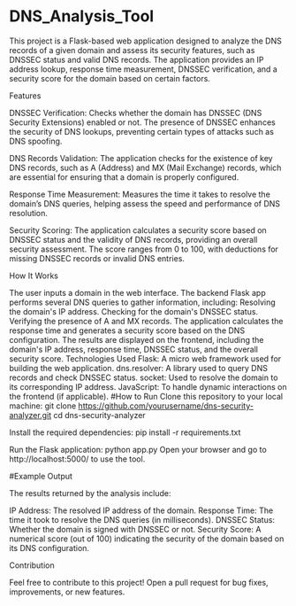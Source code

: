 # DNS_Analysis_Tool
This project is a Flask-based web application designed to analyze the DNS records of a given domain and assess its security features, such as DNSSEC status and valid DNS records. The application provides an IP address lookup, response time measurement, DNSSEC verification, and a security score for the domain based on certain factors.

Features

DNSSEC Verification: Checks whether the domain has DNSSEC (DNS Security Extensions) enabled or not. The presence of DNSSEC enhances the security of DNS lookups, preventing certain types of attacks such as DNS spoofing.

DNS Records Validation: The application checks for the existence of key DNS records, such as A (Address) and MX (Mail Exchange) records, which are essential for ensuring that a domain is properly configured.

Response Time Measurement: Measures the time it takes to resolve the domain’s DNS queries, helping assess the speed and performance of DNS resolution.

Security Scoring: The application calculates a security score based on DNSSEC status and the validity of DNS records, providing an overall security assessment. The score ranges from 0 to 100, with deductions for missing DNSSEC records or invalid DNS entries.

How It Works

The user inputs a domain in the web interface.
The backend Flask app performs several DNS queries to gather information, including:
Resolving the domain's IP address.
Checking for the domain's DNSSEC status.
Verifying the presence of A and MX records.
The application calculates the response time and generates a security score based on the DNS configuration.
The results are displayed on the frontend, including the domain's IP address, response time, DNSSEC status, and the overall security score.
Technologies Used
Flask: A micro web framework used for building the web application.
dns.resolver: A library used to query DNS records and check DNSSEC status.
socket: Used to resolve the domain to its corresponding IP address.
JavaScript: To handle dynamic interactions on the frontend (if applicable).
#How to Run
Clone this repository to your local machine:
git clone https://github.com/yourusername/dns-security-analyzer.git
cd dns-security-analyzer

Install the required dependencies:
pip install -r requirements.txt

Run the Flask application:
python app.py
Open your browser and go to http://localhost:5000/ to use the tool.

#Example Output

The results returned by the analysis include:

IP Address: The resolved IP address of the domain.
Response Time: The time it took to resolve the DNS queries (in milliseconds).
DNSSEC Status: Whether the domain is signed with DNSSEC or not.
Security Score: A numerical score (out of 100) indicating the security of the domain based on its DNS configuration.

Contribution

Feel free to contribute to this project! Open a pull request for bug fixes, improvements, or new features.

